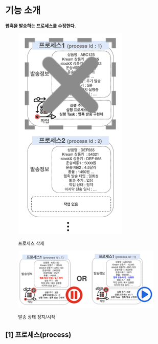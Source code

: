 # 기능 소개

**웹훅을 발송하는 프로세스를 수정한다.**

<figure><img src="../../../../.gitbook/assets/image (7).png" alt="" width="326"><figcaption><p>프로세스 삭제</p></figcaption></figure>

&#x20;

<figure><img src="../../../../.gitbook/assets/image (2).png" alt=""><figcaption><p>발송 상태 정지/시작</p></figcaption></figure>

## \[1] 프로세스(process)
